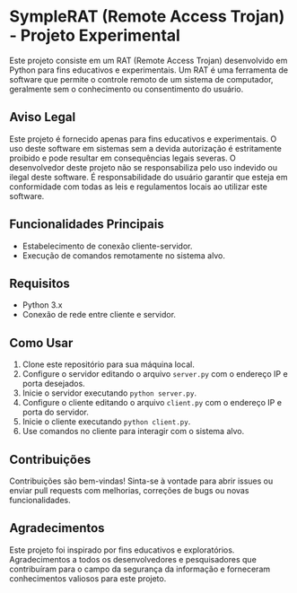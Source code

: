 # SympleRAT (Remote Access Trojan) - Projeto Experimental

Este projeto consiste em um RAT (Remote Access Trojan) desenvolvido em Python para fins educativos e experimentais. Um RAT é uma ferramenta de software que permite o controle remoto de um sistema de computador, geralmente sem o conhecimento ou consentimento do usuário.

## Aviso Legal

Este projeto é fornecido apenas para fins educativos e experimentais. O uso deste software em sistemas sem a devida autorização é estritamente proibido e pode resultar em consequências legais severas. O desenvolvedor deste projeto não se responsabiliza pelo uso indevido ou ilegal deste software. É responsabilidade do usuário garantir que esteja em conformidade com todas as leis e regulamentos locais ao utilizar este software.

## Funcionalidades Principais

- Estabelecimento de conexão cliente-servidor.
- Execução de comandos remotamente no sistema alvo.


## Requisitos

- Python 3.x
- Conexão de rede entre cliente e servidor.

## Como Usar

1. Clone este repositório para sua máquina local.
2. Configure o servidor editando o arquivo `server.py` com o endereço IP e porta desejados.
3. Inicie o servidor executando `python server.py`.
4. Configure o cliente editando o arquivo `client.py` com o endereço IP e porta do servidor.
5. Inicie o cliente executando `python client.py`.
6. Use comandos no cliente para interagir com o sistema alvo.

## Contribuições

Contribuições são bem-vindas! Sinta-se à vontade para abrir issues ou enviar pull requests com melhorias, correções de bugs ou novas funcionalidades.

## Agradecimentos

Este projeto foi inspirado por fins educativos e exploratórios. Agradecimentos a todos os desenvolvedores e pesquisadores que contribuíram para o campo da segurança da informação e forneceram conhecimentos valiosos para este projeto.
